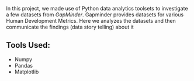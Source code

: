 In this project, we made use of Python data analytics toolsets to investigate a few datasets from *GapMinder*. Gapminder provides datasets for various Human Development Metrics. Here we analyzes the datasets and then communicate the findings (data story telling) about it

## Tools Used:
- Numpy
- Pandas
- Matplotlib


